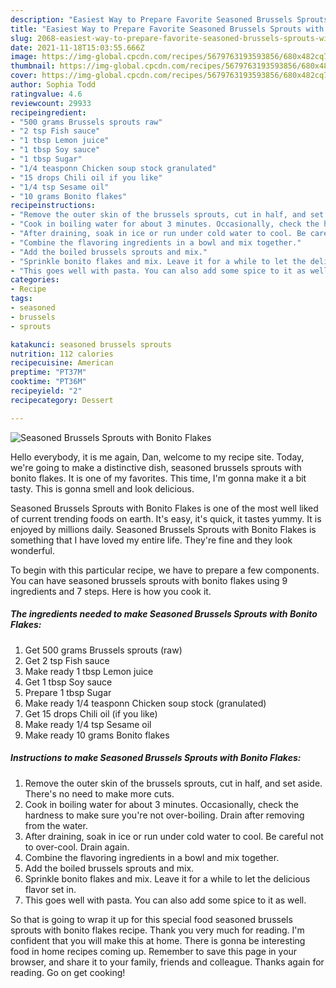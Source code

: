 ```yaml
---
description: "Easiest Way to Prepare Favorite Seasoned Brussels Sprouts with Bonito Flakes"
title: "Easiest Way to Prepare Favorite Seasoned Brussels Sprouts with Bonito Flakes"
slug: 2068-easiest-way-to-prepare-favorite-seasoned-brussels-sprouts-with-bonito-flakes
date: 2021-11-18T15:03:55.666Z
image: https://img-global.cpcdn.com/recipes/5679763193593856/680x482cq70/seasoned-brussels-sprouts-with-bonito-flakes-recipe-main-photo.jpg
thumbnail: https://img-global.cpcdn.com/recipes/5679763193593856/680x482cq70/seasoned-brussels-sprouts-with-bonito-flakes-recipe-main-photo.jpg
cover: https://img-global.cpcdn.com/recipes/5679763193593856/680x482cq70/seasoned-brussels-sprouts-with-bonito-flakes-recipe-main-photo.jpg
author: Sophia Todd
ratingvalue: 4.6
reviewcount: 29933
recipeingredient:
- "500 grams Brussels sprouts raw"
- "2 tsp Fish sauce"
- "1 tbsp Lemon juice"
- "1 tbsp Soy sauce"
- "1 tbsp Sugar"
- "1/4 teasponn Chicken soup stock granulated"
- "15 drops Chili oil if you like"
- "1/4 tsp Sesame oil"
- "10 grams Bonito flakes"
recipeinstructions:
- "Remove the outer skin of the brussels sprouts, cut in half, and set aside. There's no need to make more cuts."
- "Cook in boiling water for about 3 minutes. Occasionally, check the hardness to make sure you're not over-boiling. Drain after removing from the water."
- "After draining, soak in ice or run under cold water to cool. Be careful not to over-cool. Drain again."
- "Combine the flavoring ingredients in a bowl and mix together."
- "Add the boiled brussels sprouts and mix."
- "Sprinkle bonito flakes and mix. Leave it for a while to let the delicious flavor set in."
- "This goes well with pasta. You can also add some spice to it as well."
categories:
- Recipe
tags:
- seasoned
- brussels
- sprouts

katakunci: seasoned brussels sprouts 
nutrition: 112 calories
recipecuisine: American
preptime: "PT37M"
cooktime: "PT36M"
recipeyield: "2"
recipecategory: Dessert

---
```



![Seasoned Brussels Sprouts with Bonito Flakes](https://img-global.cpcdn.com/recipes/5679763193593856/680x482cq70/seasoned-brussels-sprouts-with-bonito-flakes-recipe-main-photo.jpg)

Hello everybody, it is me again, Dan, welcome to my recipe site. Today, we're going to make a distinctive dish, seasoned brussels sprouts with bonito flakes. It is one of my favorites. This time, I'm gonna make it a bit tasty. This is gonna smell and look delicious.

Seasoned Brussels Sprouts with Bonito Flakes is one of the most well liked of current trending foods on earth. It's easy, it's quick, it tastes yummy. It is enjoyed by millions daily. Seasoned Brussels Sprouts with Bonito Flakes is something that I have loved my entire life. They're fine and they look wonderful.




To begin with this particular recipe, we have to prepare a few components. You can have seasoned brussels sprouts with bonito flakes using 9 ingredients and 7 steps. Here is how you cook it.

<!--inarticleads1-->

##### The ingredients needed to make Seasoned Brussels Sprouts with Bonito Flakes:

1. Get 500 grams Brussels sprouts (raw)
1. Get 2 tsp Fish sauce
1. Make ready 1 tbsp Lemon juice
1. Get 1 tbsp Soy sauce
1. Prepare 1 tbsp Sugar
1. Make ready 1/4 teasponn Chicken soup stock (granulated)
1. Get 15 drops Chili oil (if you like)
1. Make ready 1/4 tsp Sesame oil
1. Make ready 10 grams Bonito flakes




<!--inarticleads2-->

##### Instructions to make Seasoned Brussels Sprouts with Bonito Flakes:

1. Remove the outer skin of the brussels sprouts, cut in half, and set aside. There's no need to make more cuts.
1. Cook in boiling water for about 3 minutes. Occasionally, check the hardness to make sure you're not over-boiling. Drain after removing from the water.
1. After draining, soak in ice or run under cold water to cool. Be careful not to over-cool. Drain again.
1. Combine the flavoring ingredients in a bowl and mix together.
1. Add the boiled brussels sprouts and mix.
1. Sprinkle bonito flakes and mix. Leave it for a while to let the delicious flavor set in.
1. This goes well with pasta. You can also add some spice to it as well.




So that is going to wrap it up for this special food seasoned brussels sprouts with bonito flakes recipe. Thank you very much for reading. I'm confident that you will make this at home. There is gonna be interesting food in home recipes coming up. Remember to save this page in your browser, and share it to your family, friends and colleague. Thanks again for reading. Go on get cooking!
